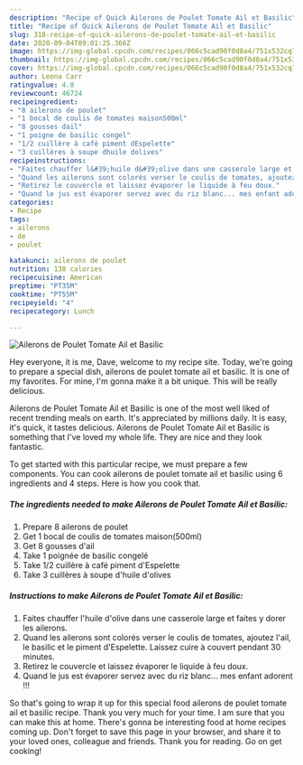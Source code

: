 ```yaml
---
description: "Recipe of Quick Ailerons de Poulet Tomate Ail et Basilic"
title: "Recipe of Quick Ailerons de Poulet Tomate Ail et Basilic"
slug: 318-recipe-of-quick-ailerons-de-poulet-tomate-ail-et-basilic
date: 2020-09-04T09:01:25.366Z
image: https://img-global.cpcdn.com/recipes/066c5cad90f0d8a4/751x532cq70/ailerons-de-poulet-tomate-ail-et-basilic-photo-principale-de-la-recette.jpg
thumbnail: https://img-global.cpcdn.com/recipes/066c5cad90f0d8a4/751x532cq70/ailerons-de-poulet-tomate-ail-et-basilic-photo-principale-de-la-recette.jpg
cover: https://img-global.cpcdn.com/recipes/066c5cad90f0d8a4/751x532cq70/ailerons-de-poulet-tomate-ail-et-basilic-photo-principale-de-la-recette.jpg
author: Leona Carr
ratingvalue: 4.8
reviewcount: 46724
recipeingredient:
- "8 ailerons de poulet"
- "1 bocal de coulis de tomates maison500ml"
- "8 gousses dail"
- "1 poigne de basilic congel"
- "1/2 cuillère à café piment dEspelette"
- "3 cuillères à soupe dhuile dolives"
recipeinstructions:
- "Faites chauffer l&#39;huile d&#39;olive dans une casserole large et faites y dorer les ailerons."
- "Quand les ailerons sont colorés verser le coulis de tomates, ajoutez l&#39;ail, le basilic et le piment d&#39;Espelette. Laissez cuire à couvert pendant 30 minutes."
- "Retirez le couvercle et laissez évaporer le liquide à feu doux."
- "Quand le jus est évaporer servez avec du riz blanc... mes enfant adorent !!!"
categories:
- Recipe
tags:
- ailerons
- de
- poulet

katakunci: ailerons de poulet 
nutrition: 138 calories
recipecuisine: American
preptime: "PT35M"
cooktime: "PT55M"
recipeyield: "4"
recipecategory: Lunch

---
```



![Ailerons de Poulet Tomate Ail et Basilic](https://img-global.cpcdn.com/recipes/066c5cad90f0d8a4/751x532cq70/ailerons-de-poulet-tomate-ail-et-basilic-photo-principale-de-la-recette.jpg)

Hey everyone, it is me, Dave, welcome to my recipe site. Today, we're going to prepare a special dish, ailerons de poulet tomate ail et basilic. It is one of my favorites. For mine, I'm gonna make it a bit unique. This will be really delicious.

Ailerons de Poulet Tomate Ail et Basilic is one of the most well liked of recent trending meals on earth. It's appreciated by millions daily. It is easy, it's quick, it tastes delicious. Ailerons de Poulet Tomate Ail et Basilic is something that I've loved my whole life. They are nice and they look fantastic.




To get started with this particular recipe, we must prepare a few components. You can cook ailerons de poulet tomate ail et basilic using 6 ingredients and 4 steps. Here is how you cook that.

<!--inarticleads1-->

##### The ingredients needed to make Ailerons de Poulet Tomate Ail et Basilic:

1. Prepare 8 ailerons de poulet
1. Get 1 bocal de coulis de tomates maison(500ml)
1. Get 8 gousses d&#39;ail
1. Take 1 poignée de basilic congelé
1. Take 1/2 cuillère à café piment d&#39;Espelette
1. Take 3 cuillères à soupe d&#39;huile d&#39;olives




<!--inarticleads2-->

##### Instructions to make Ailerons de Poulet Tomate Ail et Basilic:

1. Faites chauffer l&#39;huile d&#39;olive dans une casserole large et faites y dorer les ailerons.
1. Quand les ailerons sont colorés verser le coulis de tomates, ajoutez l&#39;ail, le basilic et le piment d&#39;Espelette. Laissez cuire à couvert pendant 30 minutes.
1. Retirez le couvercle et laissez évaporer le liquide à feu doux.
1. Quand le jus est évaporer servez avec du riz blanc... mes enfant adorent !!!




So that's going to wrap it up for this special food ailerons de poulet tomate ail et basilic recipe. Thank you very much for your time. I am sure that you can make this at home. There's gonna be interesting food at home recipes coming up. Don't forget to save this page in your browser, and share it to your loved ones, colleague and friends. Thank you for reading. Go on get cooking!
